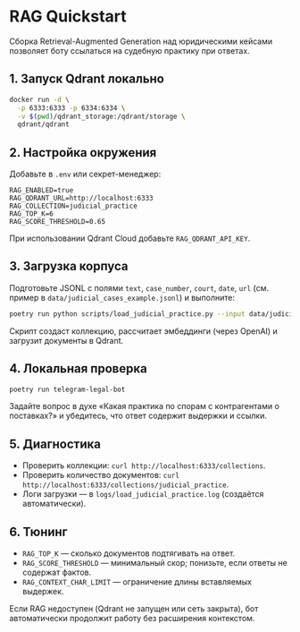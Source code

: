 # RAG Quickstart

Сборка Retrieval-Augmented Generation над юридическими кейсами позволяет боту ссылаться на судебную практику при ответах.

## 1. Запуск Qdrant локально
```bash
docker run -d \
  -p 6333:6333 -p 6334:6334 \
  -v $(pwd)/qdrant_storage:/qdrant/storage \
  qdrant/qdrant
```

## 2. Настройка окружения
Добавьте в `.env` или секрет-менеджер:
```env
RAG_ENABLED=true
RAG_QDRANT_URL=http://localhost:6333
RAG_COLLECTION=judicial_practice
RAG_TOP_K=6
RAG_SCORE_THRESHOLD=0.65
```
При использовании Qdrant Cloud добавьте `RAG_QDRANT_API_KEY`.

## 3. Загрузка корпуса
Подготовьте JSONL с полями `text`, `case_number`, `court`, `date`, `url` (см. пример в `data/judicial_cases_example.jsonl`) и выполните:
```bash
poetry run python scripts/load_judicial_practice.py --input data/judicial_cases_example.jsonl
```
Скрипт создаст коллекцию, рассчитает эмбеддинги (через OpenAI) и загрузит документы в Qdrant.

## 4. Локальная проверка
```bash
poetry run telegram-legal-bot
```
Задайте вопрос в духе «Какая практика по спорам с контрагентами о поставках?» и убедитесь, что ответ содержит выдержки и ссылки.

## 5. Диагностика
- Проверить коллекции: `curl http://localhost:6333/collections`.
- Проверить количество документов: `curl http://localhost:6333/collections/judicial_practice`.
- Логи загрузки — в `logs/load_judicial_practice.log` (создаётся автоматически).

## 6. Тюнинг
- `RAG_TOP_K` — сколько документов подтягивать на ответ.
- `RAG_SCORE_THRESHOLD` — минимальный скор; понизьте, если ответы не содержат фактов.
- `RAG_CONTEXT_CHAR_LIMIT` — ограничение длины вставляемых выдержек.

Если RAG недоступен (Qdrant не запущен или сеть закрыта), бот автоматически продолжит работу без расширения контекстом.

